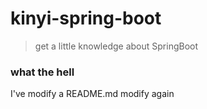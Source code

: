 # kinyi-spring-boot
> get a little knowledge about SpringBoot
### what the hell

I've modify a README.md
modify again
